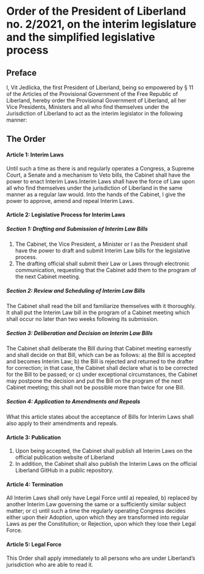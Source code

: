 # Order of the President of Liberland no. 2/2021, on the interim legislature and the simplified legislative process

## Preface
I, Vit Jedlicka, the first President of Liberland, being so empowered by § 11 of the Articles of the Provisional Government of the Free Republic of Liberland,
hereby order the Provisional Government of Liberland, all her Vice Presidents, Ministers and all who find themselves under the Jurisdiction of Liberland to act as the interim legislator in the following manner:

## The Order

#### Article 1: Interim Laws

Until such a time as there is and regularly operates a Congress, a Supreme Court, a Senate and a mechanism to Veto bills, the Cabinet shall have the power to enact Interim Laws.Interim Laws shall have the force of Law upon all who find themselves under the jurisdiction of Liberland in the same manner as a regular law would. Into the hands of the Cabinet, I give the power to approve, amend and repeal Interim Laws.

#### Article 2: Legislative Process for Interim Laws

##### Section 1: Drafting and Submission of Interim Law Bills

1) The Cabinet, the Vice President, a Minister or I as the President shall have the power to draft and submit Interim Law bills for the legislative process. 
2) The drafting official shall submit their Law or Laws through electronic communication, requesting that the Cabinet add them to the program of the next Cabinet meeting.

##### Section 2: Review and Scheduling of Interim Law Bills

The Cabinet shall read the bill and familiarize themselves with it thoroughly. It shall put the Interim Law bill in the program of a Cabinet meeting which shall occur no later than two weeks following its submission.

##### Section 3: Deliberation and Decision on Interim Law Bills

The Cabinet shall deliberate the Bill during that Cabinet meeting earnestly and shall decide on that Bill, which can be as follows:
a) the Bill is accepted and becomes Interim Law;
b) the Bill is rejected and returned to the drafter for correction; in that case, the Cabinet shall declare what is to be corrected for the Bill to be passed; or
c) under exceptional circumstances, the Cabinet may postpone the decision and put the Bill on the program of the next Cabinet meeting; this shall not be possible more than twice for one Bill.

##### Section 4: Application to Amendments and Repeals

What this article states about the acceptance of Bills for Interim Laws shall also apply to their amendments and repeals.

#### Article 3: Publication

1) Upon being accepted, the Cabinet shall publish all Interim Laws on the official publication website of Liberland
2) In addition, the Cabinet shall also publish the Interim Laws on the official Liberland GitHub in a public repository.

#### Article 4: Termination

All Interim Laws shall only have Legal Force until 
a) repealed, 
b) replaced by another Interim Law governing the same or a sufficiently similar subject matter; or 
c) until such a time the regularly operating Congress decides either upon their 
Adoption, upon which they are transformed into regular Laws as per the Constitution; or
Rejection, upon which they lose their Legal Force.

#### Article 5: Legal Force

This Order shall apply immediately to all persons who are under Liberland’s jurisdiction who are able to read it.
